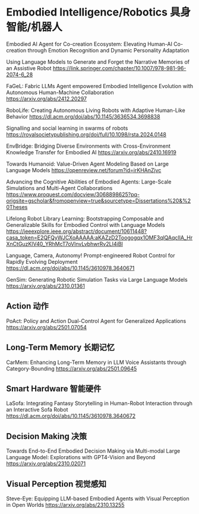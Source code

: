 # Embodied Intelligence/Robotics 具身智能/机器人
Embodied AI Agent for Co-creation Ecosystem: Elevating Human-AI Co-creation through Emotion Recognition and Dynamic Personality Adaptation

Using Language Models to Generate and Forget the Narrative Memories of an Assistive Robot
https://link.springer.com/chapter/10.1007/978-981-96-2074-6_28

FaGeL: Fabric LLMs Agent empowered Embodied Intelligence Evolution with Autonomous Human-Machine Collaboration
https://arxiv.org/abs/2412.20297

RoboLife: Creating Autonomous Living Robots with Adaptive Human-Like Behavior
https://dl.acm.org/doi/abs/10.1145/3636534.3698838

Signalling and social learning in swarms of robots
https://royalsocietypublishing.org/doi/full/10.1098/rsta.2024.0148

EnvBridge: Bridging Diverse Environments with Cross-Environment Knowledge Transfer for Embodied AI
https://arxiv.org/abs/2410.16919

Towards Humanoid: Value-Driven Agent Modeling Based on Large Language Models
https://openreview.net/forum?id=irKHAnZjvc

Advancing the Cognitive Abilities of Embodied Agents: Large-Scale Simulations and Multi-Agent Collaborations
https://www.proquest.com/docview/3068898625?pq-origsite=gscholar&fromopenview=true&sourcetype=Dissertations%20&%20Theses

Lifelong Robot Library Learning: Bootstrapping Composable and Generalizable Skills for Embodied Control with Language Models
https://ieeexplore.ieee.org/abstract/document/10611448?casa_token=E2QFQyWJCXoAAAAA:aKAZzD2Toogogqx1OMF3qlQAqcIlA_HrXnCtGuzKlV40_YRhMcT7oVlnvLvbhwrRv2LI4iBI

Language, Camera, Autonomy! Prompt-engineered Robot Control for Rapidly Evolving Deployment
https://dl.acm.org/doi/abs/10.1145/3610978.3640671

GenSim: Generating Robotic Simulation Tasks via Large Language Models
https://arxiv.org/abs/2310.01361

## Action 动作
PoAct: Policy and Action Dual-Control Agent for Generalized Applications
https://arxiv.org/abs/2501.07054

## Long-Term Memory 长期记忆
CarMem: Enhancing Long-Term Memory in LLM Voice Assistants through Category-Bounding
https://arxiv.org/abs/2501.09645

## Smart Hardware 智能硬件
LaSofa: Integrating Fantasy Storytelling in Human-Robot Interaction through an Interactive Sofa Robot
https://dl.acm.org/doi/abs/10.1145/3610978.3640672

## Decision Making 决策
Towards End-to-End Embodied Decision Making via Multi-modal Large Language Model: Explorations with GPT4-Vision and Beyond
https://arxiv.org/abs/2310.02071
## Visual Perception 视觉感知
Steve-Eye: Equipping LLM-based Embodied Agents with Visual Perception in Open Worlds
https://arxiv.org/abs/2310.13255
